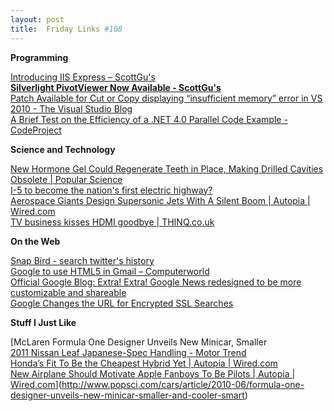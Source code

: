 ```yaml
---
layout: post
title:  Friday Links #108
---
```

**Programming**

[Introducing IIS Express – ScottGu's ](http://weblogs.asp.net/scottgu/archive/2010/06/28/introducing-iis-express.aspx)   
[**Silverlight PivotViewer Now Available - ScottGu's** ](http://weblogs.asp.net/scottgu/archive/2010/06/29/silverlight-pivotviewer-now-available.aspx)[   
Patch Available for Cut or Copy displaying “insufficient memory” error in VS 2010 - The Visual Studio Blog ](http://blogs.msdn.com/b/visualstudio/archive/2010/06/25/patch-available-for-cut-or-copy-displaying-insufficient-memory-error-in-vs-2010.aspx)   
[A Brief Test on the Efficiency of a .NET 4.0 Parallel Code Example - CodeProject](http://www.codeproject.com/KB/Parallel_Programming/test-on-parallel-example.aspx)

**Science and Technology**

[New Hormone Gel Could Regenerate Teeth in Place, Making Drilled Cavities Obsolete | Popular Science](http://www.popsci.com/science/article/2010-06/new-nano-gel-regenerates-teeth-making-drilled-cavities-obsolete)   
[I-5 to become the nation's first electric highway?](http://blog.seattlepi.com/transportation/archives/212847.asp)   
[Aerospace Giants Design Supersonic Jets With A Silent Boom | Autopia | Wired.com](http://www.wired.com/autopia/2010/07/aerospace-giants-design-supersonic-jets-with-a-silent-boom/)   
[TV business kisses HDMI goodbye | THINQ.co.uk](http://www.thinq.co.uk/2010/7/1/tv-business-kisses-hdmi-goodbye/)

**On the Web**

[Snap Bird - search twitter's history](http://snapbird.org/)   
[Google to use HTML5 in Gmail – Computerworld](http://www.computerworld.com/s/article/9178558/Google_to_use_HTML5_in_Gmail?source=rss_news)   
[Official Google Blog: Extra! Extra! Google News redesigned to be more customizable and shareable](http://googleblog.blogspot.com/2010/06/extra-extra-google-news-redesigned-to.html?utm_source=feedburner&utm_medium=feed&utm_campaign=Feed%3A+blogspot%2FMKuf+%28Official+Google+Blog%29)   
[Google Changes the URL for Encrypted SSL Searches](http://lifehacker.com/5577443/google-changes-the-url-of-encrypted-ssl-searches?utm_source=feedburner&utm_medium=feed&utm_campaign=Feed%3A+lifehacker%2Ffull+%28Lifehacker%29)

**Stuff I Just Like**

[McLaren Formula One Designer Unveils New Minicar, Smaller   
[2011 Nissan Leaf Japanese-Spec Handling - Motor Trend ](http://www.motortrend.com/roadtests/alternative/1006_2011_nissan_leaf_japanese_spec_drive/handling.html)   
[Honda’s Fit To Be the Cheapest Hybrid Yet | Autopia | Wired.com](http://www.wired.com/autopia/2010/06/hondas-fit-hybrid-price-war/)   
[New Airplane Should Motivate Apple Fanboys To Be Pilots | Autopia | Wired.com](http://www.wired.com/autopia/2010/06/new-airplane-should-motivate-apple-fanboys-to-be-pilots/)](http://www.popsci.com/cars/article/2010-06/formula-one-designer-unveils-new-minicar-smaller-and-cooler-smart)
